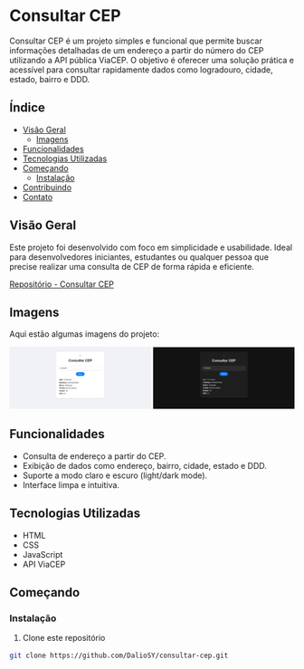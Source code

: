 # Consultar CEP

Consultar CEP é um projeto simples e funcional que permite buscar informações detalhadas de um endereço a partir do número do CEP utilizando a API pública ViaCEP. O objetivo é oferecer uma solução prática e acessível para consultar rapidamente dados como logradouro, cidade, estado, bairro e DDD.

## Índice

- [Visão Geral](#visão-geral)
  - [Imagens](#imagens)
- [Funcionalidades](#funcionalidades)
- [Tecnologias Utilizadas](#tecnologias-utilizadas)
- [Começando](#começando)
  - [Instalação](#instalação)
- [Contribuindo](#contribuindo)
- [Contato](#contato)

## Visão Geral

Este projeto foi desenvolvido com foco em simplicidade e usabilidade. Ideal para desenvolvedores iniciantes, estudantes ou qualquer pessoa que precise realizar uma consulta de CEP de forma rápida e eficiente.

[Repositório - Consultar CEP](https://github.com/DalioSY/consultar-cep)

## Imagens

Aqui estão algumas imagens do projeto:

<div>
    <img src="./img/git-1.png" alt="Imagem 1" width="250"/>
    <img src="./img/git-2.png" alt="Imagem 2" width="250"/>
</div>

## Funcionalidades

- Consulta de endereço a partir do CEP.
- Exibição de dados como endereço, bairro, cidade, estado e DDD.
- Suporte a modo claro e escuro (light/dark mode).
- Interface limpa e intuitiva.

## Tecnologias Utilizadas

- HTML
- CSS
- JavaScript
- API ViaCEP

## Começando

### Instalação

1. Clone este repositório

```bash
git clone https://github.com/DalioSY/consultar-cep.git